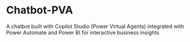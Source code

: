 # Chatbot-PVA
A chatbot built with Copilot Studio (Power Virtual Agents) integrated with Power Automate and Power BI for interactive business insights
